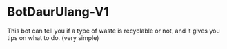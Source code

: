 # BotDaurUlang-V1
This bot can tell you if a type of waste is recyclable or not, and it gives you tips on what to do. (very simple)
